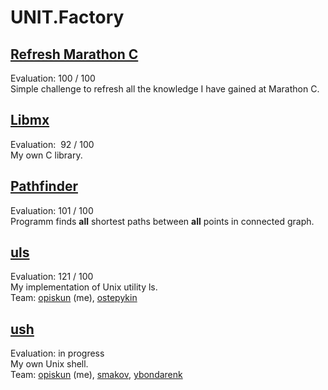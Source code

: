 # UNIT.Factory
  ## [Refresh Marathon C](https://github.com/alejinjer/Refresh-Marathon-C)
  Evaluation:  100 / 100<br>
  Simple challenge to refresh all the knowledge I have gained at Marathon C.<br>
  
  ## [Libmx](https://github.com/alejinjer/Libmx)
  Evaluation: &nbsp;92 / 100<br>
  My own C library.<br>
  
  ## [Pathfinder](https://github.com/alejinjer/Pathfinder)
  Evaluation: 101 / 100<br>
  Programm finds <b>all</b> shortest paths between <b>all</b> points in connected graph.<br>

  ## [uls](https://github.com/alejinjer/uls)
  Evaluation: 121 / 100<br>
  My implementation of Unix utility ls.<br>
  Team: [opiskun](https://github.com/alejinjer) (me), [ostepykin](https://github.com/Stepykun)
  
  ## [ush](https://github.com/alejinjer/ush)
  Evaluation: in progress <br>
  My own Unix shell.<br>
  Team: [opiskun](https://github.com/alejinjer) (me), [smakov](https://github.com/smak0v), [ybondarenk](https://github.com/kali-y23)
